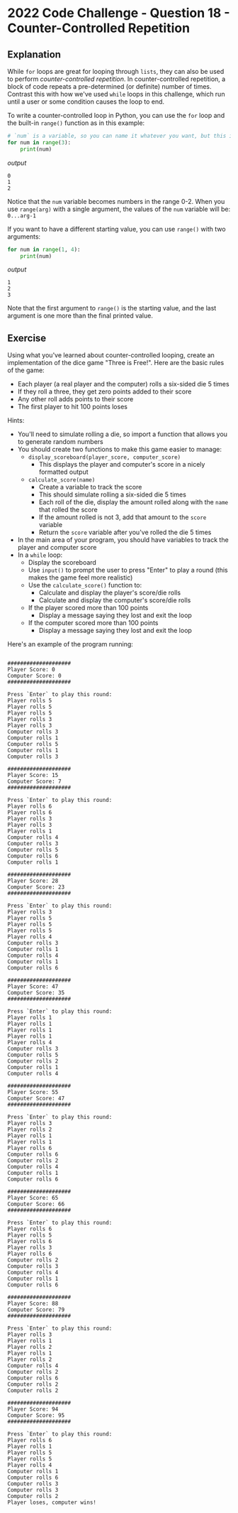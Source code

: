 # 2022 Code Challenge - Question 18 - Counter-Controlled Repetition

## Explanation

While `for` loops are great for looping through `lists`, they can also be used
to perform *counter-controlled repetition*. In counter-controlled repetition, a block
of code repeats a pre-determined (or definite) number of times. Contrast this with how
we've used `while` loops in this challenge, which run until a user or some condition causes
the loop to end.

To write a counter-controlled loop in Python, you can use the `for` loop and the built-in
`range()` function as in this example:

```python
# `num` is a variable, so you can name it whatever you want, but this is a common name
for num in range(3):
    print(num)

```

*output*
```text
0
1
2
```

Notice that the `num` variable becomes numbers in the range 0-2. When you use `range(arg)` with
a single argument, the values of the `num` variable will be: `0...arg-1`  

If you want to have a different starting value, you can use `range()` with two arguments:

```python
for num in range(1, 4):
    print(num)

```


*output*
```text
1
2
3
```

Note that the first argument to `range()` is the starting value, and the last argument is one
more than the final printed value.

## Exercise

Using what you've learned about counter-controlled looping, create an implementation of the dice
game "Three is Free!". Here are the basic rules of the game:
- Each player (a real player and the computer) rolls a six-sided die 5 times
- If they roll a three, they get zero points added to their score
- Any other roll adds points to their score
- The first player to hit 100 points loses

Hints:
- You'll need to simulate rolling a die, so import a function that allows you to generate random numbers
- You should create two functions to make this game easier to manage:
    - `display_scoreboard(player_score, computer_score)`
        - This displays the player and computer's score in a nicely formatted output
    - `calculate_score(name)`
        - Create a variable to track the score
        - This should simulate rolling a six-sided die 5 times
        - Each roll of the die, display the amount rolled along with the `name` that rolled the score
        - If the amount rolled is not 3, add that amount to the `score` variable
        - Return the `score` variable after you've rolled the die 5 times
- In the main area of your program, you should have variables to track the player and computer score
- In a `while` loop:
    - Display the scoreboard
    - Use `input()` to prompt the user to press "Enter" to play a round (this makes the game feel more realistic)
    - Use the `calculate_score()` function to:
        - Calculate and display the player's score/die rolls
        - Calculate and display the computer's score/die rolls
    - If the player scored more than 100 points
        - Display a message saying they lost and exit the loop
    - If the computer scored more than 100 points
        - Display a message saying they lost and exit the loop


Here's an example of the program running:

```text

####################
Player Score: 0
Computer Score: 0
####################

Press `Enter` to play this round:
Player rolls 5
Player rolls 5
Player rolls 5
Player rolls 3
Player rolls 3
Computer rolls 3
Computer rolls 1
Computer rolls 5
Computer rolls 1
Computer rolls 3

####################
Player Score: 15
Computer Score: 7
####################

Press `Enter` to play this round:
Player rolls 6
Player rolls 6
Player rolls 3
Player rolls 3
Player rolls 1
Computer rolls 4
Computer rolls 3
Computer rolls 5
Computer rolls 6
Computer rolls 1

####################
Player Score: 28
Computer Score: 23
####################

Press `Enter` to play this round:
Player rolls 3
Player rolls 5
Player rolls 5
Player rolls 5
Player rolls 4
Computer rolls 3
Computer rolls 1
Computer rolls 4
Computer rolls 1
Computer rolls 6

####################
Player Score: 47
Computer Score: 35
####################

Press `Enter` to play this round:
Player rolls 1
Player rolls 1
Player rolls 1
Player rolls 1
Player rolls 4
Computer rolls 3
Computer rolls 5
Computer rolls 2
Computer rolls 1
Computer rolls 4

####################
Player Score: 55
Computer Score: 47
####################

Press `Enter` to play this round:
Player rolls 3
Player rolls 2
Player rolls 1
Player rolls 1
Player rolls 6
Computer rolls 6
Computer rolls 2
Computer rolls 4
Computer rolls 1
Computer rolls 6

####################
Player Score: 65
Computer Score: 66
####################

Press `Enter` to play this round:
Player rolls 6
Player rolls 5
Player rolls 6
Player rolls 3
Player rolls 6
Computer rolls 2
Computer rolls 3
Computer rolls 4
Computer rolls 1
Computer rolls 6

####################
Player Score: 88
Computer Score: 79
####################

Press `Enter` to play this round:
Player rolls 3
Player rolls 1
Player rolls 2
Player rolls 1
Player rolls 2
Computer rolls 4
Computer rolls 2
Computer rolls 6
Computer rolls 2
Computer rolls 2

####################
Player Score: 94
Computer Score: 95
####################

Press `Enter` to play this round:
Player rolls 6
Player rolls 1
Player rolls 5
Player rolls 5
Player rolls 4
Computer rolls 1
Computer rolls 6
Computer rolls 3
Computer rolls 3
Computer rolls 2
Player loses, computer wins!
```
